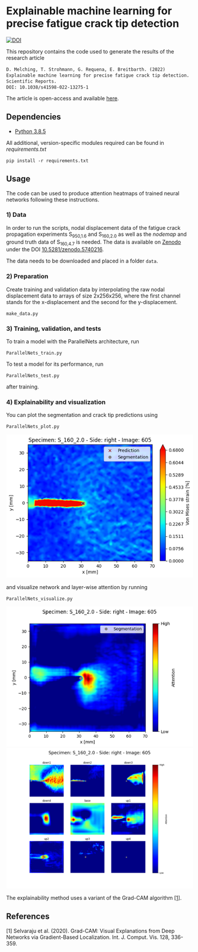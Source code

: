 # Explainable machine learning for precise fatigue crack tip detection
[![DOI](https://zenodo.org/badge/499013011.svg)](https://zenodo.org/badge/latestdoi/499013011)

This repository contains the code used to generate the results of the research article
```
D. Melching, T. Strohmann, G. Requena, E. Breitbarth. (2022)
Explainable machine learning for precise fatigue crack tip detection. 
Scientific Reports.
DOI: 10.1038/s41598-022-13275-1
```
The article is open-access and available [here](https://doi.org/10.1038/s41598-022-13275-1).

## Dependencies
*  [Python 3.8.5](https://www.python.org/downloads/release/python-385/)

All additional, version-specific modules required can be found in *requirements.txt*
```shell
pip install -r requirements.txt
```

## Usage

The code can be used to produce attention heatmaps of trained neural networks 
following these instructions.

### 1) Data
In order to run the scripts, nodal displacement data of the fatigue crack propagation experiments
S<sub>950,1.6</sub> and S<sub>160,2.0</sub> as well as the *nodemap* and ground truth data
of S<sub>160,4.7</sub> is needed. 
The data is available on [Zenodo](https://zenodo.org) 
under the DOI [10.5281/zenodo.5740216](https://zenodo.org/deposit/5740216). 

The data needs to be downloaded and placed in a folder `data`.

### 2) Preparation
Create training and validation data by interpolating the raw nodal displacement data to arrays of size 2x256x256, 
where the first channel stands for the x-displacement and the second for the y-displacement.
```shell
make_data.py
```

### 3) Training, validation, and tests
To train a model with the ParallelNets architecture, run
```shell
ParallelNets_train.py
```
To test a model for its performance, run
```shell
ParallelNets_test.py
```
after training.

### 4) Explainability and visualization
You can plot the segmentation and crack tip predictions using
```shell
ParallelNets_plot.py
```
![Prediction plot](assets/prediction.png)

and visualize network and layer-wise attention by running
```shell
ParallelNets_visualize.py
```
![Network attention plot](assets/network_attention.png)
![Layer-wise attention plot](assets/layer_attention.png)

The explainability method uses a variant of the Grad-CAM algorithm [[1]](#1).

## References
<a id="1">[1]</a> 
Selvaraju et al. (2020).
Grad-CAM: Visual Explanations from Deep Networks via Gradient-Based Localization. Int. J. Comput. Vis. 128, 336-359.

